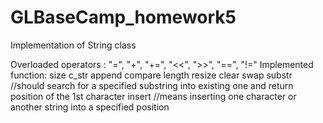 # GLBaseCamp_homework5
Implementation of String class

Overloaded operators : "=", "+", "+=", "<<", ">>", "==", "!="
Implemented function: 
size
c_str
append
compare
length
resize
clear
swap
substr //should search for a specified substring into existing one and return position of the 1st character 
insert //means inserting one character or another string into a specified position